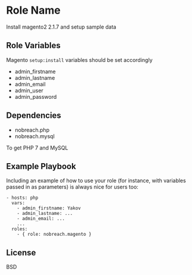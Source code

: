 Role Name
=========

Install magento2 2.1.7 and setup sample data

Role Variables
--------------

Magento `setup:install` variables should be set accordingly

- admin_firstname
- admin_lastname
- admin_email
- admin_user
- admin_password

Dependencies
------------

- nobreach.php
- nobreach.mysql

To get PHP 7 and MySQL 

Example Playbook
----------------

Including an example of how to use your role (for instance, with variables passed in as parameters) is always nice for users too:

    - hosts: php
      vars:
        - admin_firstname: Yakov
        - admin_lastname: ...
        - admin_email: ...
        ...
      roles:
        - { role: nobreach.magento }

License
-------

BSD

